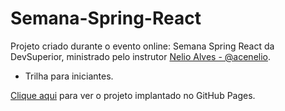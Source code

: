 # Semana-Spring-React

Projeto criado durante o evento online: Semana Spring React da DevSuperior, ministrado pelo instrutor <a href="https://github.com/acenelio">Nelio Alves - @acenelio</a>.
- Trilha para iniciantes. 

<a href="https://geovanaborba.github.io/Semana-Spring-React/">Clique aqui</a> para ver o projeto implantado no GitHub Pages.
